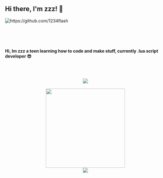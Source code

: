 ## Hi there, I'm zzz! 👋

<img src="https://cdn.discordapp.com/attachments/968173058533761034/977620421648216134/a_e9535a307b78d209562962e84337b98d.gif" alt="https://github.com/1234flash" style="max-width: 100%;"> <br><br>

<br>
<br>
<br>
<b>Hi, Im zzz a teen learning how to code and make stuff, currently .lua script developer 😎</b>
<br>
<br>
<ul>

<p align="center">
  <br><br>
  <img src="[https://discord.c99.nl/widget/theme-5/788370390899621970.png](https://discord.c99.nl/widget/theme-4/788370390899621970.png)">
  <br><br>
  <img src="https://64.media.tumblr.com/9ec7537198ca06a6defd9659c5017a2f/b17ff0c6bb7fc1b6-4f/s1280x1920/8f4b116e79552bb93e8457a2272d5b71371bd2e7.gifv", width="260"/>
  <br>
  <img src="[layout=compact&theme=dark](https://cdn.discordapp.com/attachments/912833988136149023/915772659659309098/Png.png)"<p align="center">
</p>



<!--<a href="link" style="text-align: center">
<!--<img src="https://discord.c99.nl/widget/theme-1/887879437494915072.png" align="center"></a> -->
